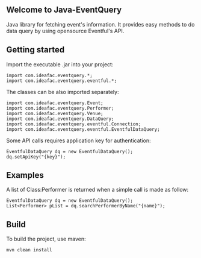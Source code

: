 ## Welcome to Java-EventQuery

Java library for fetching event's information. It provides easy methods to do data query by using opensource Eventful's API.

Getting started
-----

Import the executable .jar into your project:

    import com.ideafac.eventquery.*;
    import com.ideafac.eventquery.eventful.*;

The classes can be also imported separately:

    import com.ideafac.eventquery.Event;
    import com.ideafac.eventquery.Performer;
    import com.ideafac.eventquery.Venue;
    import com.ideafac.eventquery.DataQuery;
    import com.ideafac.eventquery.eventful.Connection;
    import com.ideafac.eventquery.eventful.EventfulDataQuery;

Some API calls requires application key for authentication:

    EventfulDataQuery dq = new EventfulDataQuery();
    dq.setApiKey("{key}");

Examples
-----

A list of Class:Performer is returned when a simple call is made as follow:

    EventfulDataQuery dq = new EventfulDataQuery();
    List<Performer> pList = dq.searchPerformerByName("{name}");

Build
-----

To build the project, use maven:

    mvn clean install